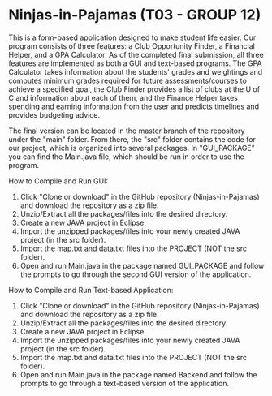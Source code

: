 # Ninjas-in-Pajamas (T03 - GROUP 12)

This is a form-based application designed to make student life easier. Our program consists of three features: a Club Opportunity Finder, a Financial Helper, and a GPA Calculator. As of the completed final submission, all three features are implemented as both a GUI and text-based programs. The GPA Calculator takes information about the students' grades and weightings and computes minimum grades required for future assessments/courses to achieve a specified goal, the Club Finder provides a list of clubs at the U of C and information about each of them, and the Finance Helper takes spending and earning information from the user and predicts timelines and provides budgeting advice.

The final version can be located in the master branch of the repository under the "main" folder. From there, the "src" folder contains the code for our project, which is organized into several packages. In "GUI_PACKAGE" you can find the Main.java file, which should be run in order to use the program.

How to Compile and Run GUI:
1. Click "Clone or download" in the GitHub repository (Ninjas-in-Pajamas) and download the repository as a zip file.
2. Unzip/Extract all the packages/files into the desired directory.
3. Create a new JAVA project in Eclipse.
4. Import the unzipped packages/files into your newly created JAVA project (in the src folder).
5. Import the map.txt and data.txt files into the PROJECT (NOT the src folder).
6. Open and run Main.java in the package named GUI_PACKAGE and follow the prompts to go through the second GUI version of the application.


How to Compile and Run Text-based Application:
1. Click "Clone or download" in the GitHub repository (Ninjas-in-Pajamas) and download the repository as a zip file.
2. Unzip/Extract all the packages/files into the desired directory.
3. Create a new JAVA project in Eclipse.
4. Import the unzipped packages/files into your newly created JAVA project (in the src folder).
5. Import the map.txt and data.txt files into the PROJECT (NOT the src folder).
6. Open and run Main.java in the package named Backend and follow the prompts to go through a text-based version of the application.

